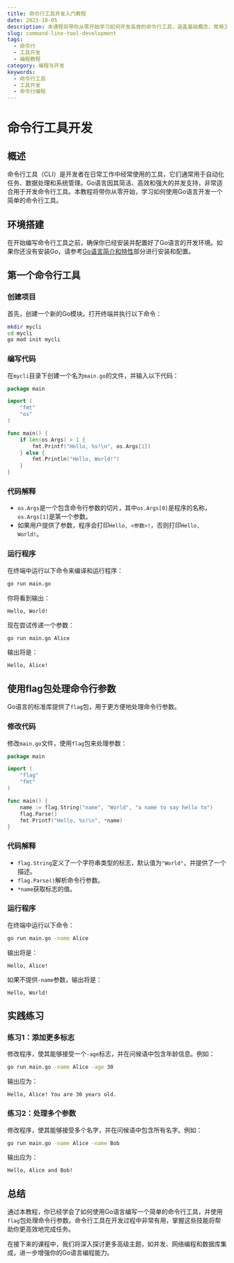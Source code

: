```yaml
---
title: 命令行工具开发入门教程
date: 2023-10-05
description: 本课程将带你从零开始学习如何开发高效的命令行工具，涵盖基础概念、常用工具和实际项目开发。
slug: command-line-tool-development
tags:
  - 命令行
  - 工具开发
  - 编程教程
category: 编程与开发
keywords:
  - 命令行工具
  - 工具开发
  - 命令行编程
---
```


# 命令行工具开发

## 概述

命令行工具（CLI）是开发者在日常工作中经常使用的工具，它们通常用于自动化任务、数据处理和系统管理。Go语言因其简洁、高效和强大的并发支持，非常适合用于开发命令行工具。本教程将带你从零开始，学习如何使用Go语言开发一个简单的命令行工具。

## 环境搭建

在开始编写命令行工具之前，确保你已经安装并配置好了Go语言的开发环境。如果你还没有安装Go，请参考[Go语言简介和特性](#)部分进行安装和配置。

## 第一个命令行工具

### 创建项目

首先，创建一个新的Go模块。打开终端并执行以下命令：

```bash
mkdir mycli
cd mycli
go mod init mycli
```

### 编写代码

在`mycli`目录下创建一个名为`main.go`的文件，并输入以下代码：

```go
package main

import (
    "fmt"
    "os"
)

func main() {
    if len(os.Args) > 1 {
        fmt.Printf("Hello, %s!\n", os.Args[1])
    } else {
        fmt.Println("Hello, World!")
    }
}
```

### 代码解释

- `os.Args`是一个包含命令行参数的切片，其中`os.Args[0]`是程序的名称，`os.Args[1]`是第一个参数。
- 如果用户提供了参数，程序会打印`Hello, <参数>!`，否则打印`Hello, World!`。

### 运行程序

在终端中运行以下命令来编译和运行程序：

```bash
go run main.go
```

你将看到输出：

```
Hello, World!
```

现在尝试传递一个参数：

```bash
go run main.go Alice
```

输出将是：

```
Hello, Alice!
```

## 使用flag包处理命令行参数

Go语言的标准库提供了`flag`包，用于更方便地处理命令行参数。

### 修改代码

修改`main.go`文件，使用`flag`包来处理参数：

```go
package main

import (
    "flag"
    "fmt"
)

func main() {
    name := flag.String("name", "World", "a name to say hello to")
    flag.Parse()
    fmt.Printf("Hello, %s!\n", *name)
}
```

### 代码解释

- `flag.String`定义了一个字符串类型的标志，默认值为`"World"`，并提供了一个描述。
- `flag.Parse()`解析命令行参数。
- `*name`获取标志的值。

### 运行程序

在终端中运行以下命令：

```bash
go run main.go -name Alice
```

输出将是：

```
Hello, Alice!
```

如果不提供`-name`参数，输出将是：

```
Hello, World!
```

## 实践练习

### 练习1：添加更多标志

修改程序，使其能够接受一个`-age`标志，并在问候语中包含年龄信息。例如：

```bash
go run main.go -name Alice -age 30
```

输出应为：

```
Hello, Alice! You are 30 years old.
```

### 练习2：处理多个参数

修改程序，使其能够接受多个名字，并在问候语中包含所有名字。例如：

```bash
go run main.go -name Alice -name Bob
```

输出应为：

```
Hello, Alice and Bob!
```

## 总结

通过本教程，你已经学会了如何使用Go语言编写一个简单的命令行工具，并使用`flag`包处理命令行参数。命令行工具在开发过程中非常有用，掌握这些技能将帮助你更高效地完成任务。

在接下来的课程中，我们将深入探讨更多高级主题，如并发、网络编程和数据库集成，进一步增强你的Go语言编程能力。